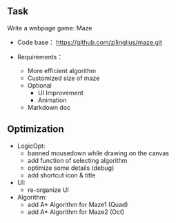 ## **Task**

Write a webpage game: Maze

+ Code base：
https://github.com/zilinglius/maze.git

+ Requirements：
  + More efficient algorithm
  + Customized size of maze
  + Optional
    + UI Improvement
    + Animation
  + Markdown doc

## **Optimization**

+ LogicOpt: 
    + banned mousedown while drawing on the canvas
    + add function of selecting algorithm
    + optimize some details (debug)
    + add shortcut icon & title
+ UI:
  + re-organize UI
+ Algorithm: 
    + add A* Algorithm for Maze1 (Quad)
    + add A* Algorithm for Maze2 (Oct)